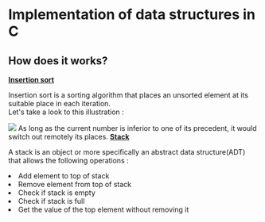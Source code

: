 <h1>Implementation of data structures in C</h1>
<h2>How does it works?</h2>
<strong><ins>Insertion sort</ins></strong>
<p>Insertion sort is a sorting algorithm that places an unsorted element at its suitable place in each iteration.
<br>Let's take a look to this illustration :</br></p>
<img class="fit-picture"
     src="https://scontent.frba1-2.fna.fbcdn.net/v/t1.15752-9/52657046_1963282863793945_3390973673438445568_n.png?_nc_cat=111&ccb=1-5&_nc_sid=ae9488&_nc_eui2=AeEPZXnazFuaFfGzPxZOJQ3R3E8oflQqLRLcTyh-VCotEgAWC0wfTFjoWGW5bz7x_j4bAQzLDmzK1SOyN1LxiyXb&_nc_ohc=PWTGdkTNlwkAX-a5O9D&_nc_ht=scontent.frba1-2.fna&oh=4ec0e90dfd16ae44dd903a19a356499a&oe=615A1CE2">
As long as the current number is inferior to one of its precedent, it would switch out remotely its places.
<strong><ins>Stack</ins></strong>
<p>A stack is an object or more specifically an abstract data structure(ADT) that allows the following operations :
<li>Add element to top of stack</li>
<li>Remove element from top of stack</li>
<li>Check if stack is empty</li>
<li>Check if stack is full</li>
<li>Get the value of the top element without removing it</li></p>

